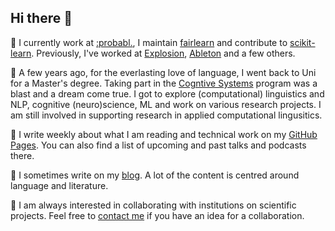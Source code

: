 ## Hi there 👋

🫧 I currently work at [:probabl.](https://probabl.ai/), I maintain [fairlearn](https://fairlearn.org/) and contribute to [scikit-learn](https://scikit-learn.org/stable/). Previously, I've worked at [Explosion](https://explosion.ai/), [Ableton](https://www.ableton.com/en/) and a few others. 

🫧 A few years ago, for the everlasting love of language, I went back to Uni for a Master's degree. Taking part in the [Cogntive Systems](https://www.ling.uni-potsdam.de/cogsys/) program was a blast and a dream come true. I got to explore (computational) linguistics and NLP, cognitive (neuro)science, ML and work on various research projects. I am still involved in supporting research in applied computational lingusitics.

🫧 I write weekly about what I am reading and technical work on my [GitHub Pages](https://tamaraatanasoska.github.io/). You can also find a list of upcoming and past talks and podcasts there.

🫧 I sometimes write on my [blog](https://holophrase.substack.com/). A lot of the content is centred around language and literature. 

🫧 I am always interested in collaborating with institutions on scientific projects. Feel free to [contact me](https://www.linkedin.com/in/tamaraatanasoska/) if you have an idea for a collaboration.

